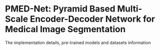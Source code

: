 # PMED-Net: Pyramid Based Multi-Scale Encoder-Decoder Network for Medical Image Segmentation
The implementation details, pre-trained models and datasets information  
